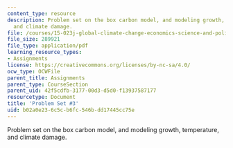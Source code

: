 ```yaml
---
content_type: resource
description: Problem set on the box carbon model, and modeling growth, temperature,
  and climate damage.
file: /courses/15-023j-global-climate-change-economics-science-and-policy-spring-2008/b02a0e236c5cb6fc546bdd17445cc75e_assn3.pdf
file_size: 289921
file_type: application/pdf
learning_resource_types:
- Assignments
license: https://creativecommons.org/licenses/by-nc-sa/4.0/
ocw_type: OCWFile
parent_title: Assignments
parent_type: CourseSection
parent_uid: 42f5cdfb-3177-00d3-d5d0-f13937587177
resourcetype: Document
title: 'Problem Set #3'
uid: b02a0e23-6c5c-b6fc-546b-dd17445cc75e
---
```

Problem set on the box carbon model, and modeling growth, temperature, and climate damage.